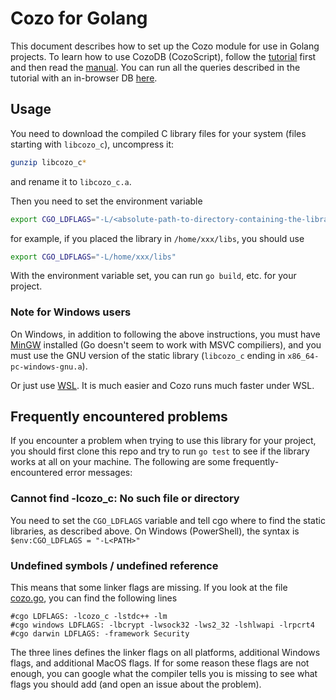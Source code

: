 # Cozo for Golang

This document describes how to set up the Cozo module for use in Golang projects.
To learn how to use CozoDB (CozoScript), follow
the [tutorial](https://nbviewer.org/github/cozodb/cozo-docs/blob/main/tutorial/tutorial.ipynb)
first and then read the [manual](https://cozodb.github.io/current/manual/). You can run all the queries
described in the tutorial with an in-browser DB [here](https://cozodb.github.io/wasm-demo/).


## Usage

You need to download the compiled C library files for your system
(files starting with `libcozo_c`), uncompress it:

```bash
gunzip libcozo_c*
```

and rename it to `libcozo_c.a`.

Then you need to set the environment variable

```bash
export CGO_LDFLAGS="-L/<absolute-path-to-directory-containing-the-library>"
```

for example, if you placed the library in `/home/xxx/libs`, you should use

```bash
export CGO_LDFLAGS="-L/home/xxx/libs"
```

With the environment variable set, you can run `go build`, etc. for your project.

### Note for Windows users

On Windows, in addition to following the above instructions, 
you must have [MinGW](https://www.mingw-w64.org/) installed 
(Go doesn't seem to work with MSVC compiliers), and you must use 
the GNU version of the static library (`libcozo_c` ending in `x86_64-pc-windows-gnu.a`).

Or just use [WSL](https://learn.microsoft.com/en-us/windows/wsl/install).
It is much easier and Cozo runs much faster under WSL.

## Frequently encountered problems

If you encounter a problem when trying to use this library for your project,
you should first clone this repo and try to run `go test` to see
if the library works at all on your machine.
The following are some frequently-encountered error messages:

### Cannot find -lcozo_c: No such file or directory

You need to set the `CGO_LDFLAGS` variable and tell cgo where to find
the static libraries, as described above.
On Windows (PowerShell), the syntax is `$env:CGO_LDFLAGS = "-L<PATH>"`

### Undefined symbols / undefined reference

This means that some linker flags are missing. If you look at the file 
[cozo.go](cozo.go), you can find the following lines

```
#cgo LDFLAGS: -lcozo_c -lstdc++ -lm
#cgo windows LDFLAGS: -lbcrypt -lwsock32 -lws2_32 -lshlwapi -lrpcrt4
#cgo darwin LDFLAGS: -framework Security
```

The three lines defines the linker flags on all platforms, additional
Windows flags, and additional MacOS flags. If for some reason these flags
are not enough, you can google what the compiler tells you is missing
to see what flags you should add (and open an issue about the problem).